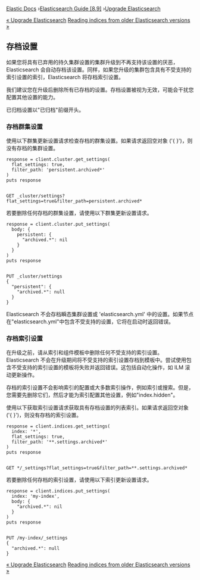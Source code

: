 

[Elastic Docs](/guide/) ›[Elasticsearch Guide [8.9]](index.md) ›[Upgrade
Elasticsearch](setup-upgrade.md)

[« Upgrade Elasticsearch](setup-upgrade.md) [Reading indices from older
Elasticsearch versions »](archive-indices.md)

## 存档设置

如果您将具有已弃用的持久集群设置的集群升级到不再支持该设置的厌恶，Elasticsearch 会自动存档该设置。同样，如果您升级的集群包含具有不受支持的索引设置的索引，Elasticsearch 将存档索引设置。

我们建议您在升级后删除所有已存档的设置。存档设置被视为无效，可能会干扰您配置其他设置的能力。

已归档设置以"已归档"前缀开头。

### 存档群集设置

使用以下群集更新设置请求检查存档的群集设置。如果请求返回空对象 ('{ }')，则没有存档的集群设置。

    
    
    response = client.cluster.get_settings(
      flat_settings: true,
      filter_path: 'persistent.archived*'
    )
    puts response
    
    
    GET _cluster/settings?flat_settings=true&filter_path=persistent.archived*

若要删除任何存档的群集设置，请使用以下群集更新设置请求。

    
    
    response = client.cluster.put_settings(
      body: {
        persistent: {
          "archived.*": nil
        }
      }
    )
    puts response
    
    
    PUT _cluster/settings
    {
      "persistent": {
        "archived.*": null
      }
    }

Elasticsearch 不会存档瞬态集群设置或 'elasticsearch.yml' 中的设置。如果节点在"elasticsearch.yml"中包含不受支持的设置，它将在启动时返回错误。

### 存档索引设置

在升级之前，请从索引和组件模板中删除任何不受支持的索引设置。Elasticsearch 不会在升级期间将不受支持的索引设置存档到模板中。尝试使用包含不受支持的索引设置的模板将失败并返回错误。这包括自动化操作，如 ILM 滚动更新操作。

存档的索引设置不会影响索引的配置或大多数索引操作，例如索引或搜索。但是，您需要先删除它们，然后才能为索引配置其他设置，例如"index.hidden"。

使用以下获取索引设置请求获取具有存档设置的列表索引。如果请求返回空对象 ('{ }')，则没有存档的索引设置。

    
    
    response = client.indices.get_settings(
      index: '*',
      flat_settings: true,
      filter_path: '**.settings.archived*'
    )
    puts response
    
    
    GET */_settings?flat_settings=true&filter_path=**.settings.archived*

若要删除任何存档的索引设置，请使用以下索引更新设置请求。

    
    
    response = client.indices.put_settings(
      index: 'my-index',
      body: {
        "archived.*": nil
      }
    )
    puts response
    
    
    PUT /my-index/_settings
    {
      "archived.*": null
    }

[« Upgrade Elasticsearch](setup-upgrade.md) [Reading indices from older
Elasticsearch versions »](archive-indices.md)
